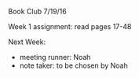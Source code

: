 Book Club 7/19/16

Week 1 assignment: read pages 17-48

Next Week: 
  - meeting runner: Noah
  - note taker: to be chosen by Noah
